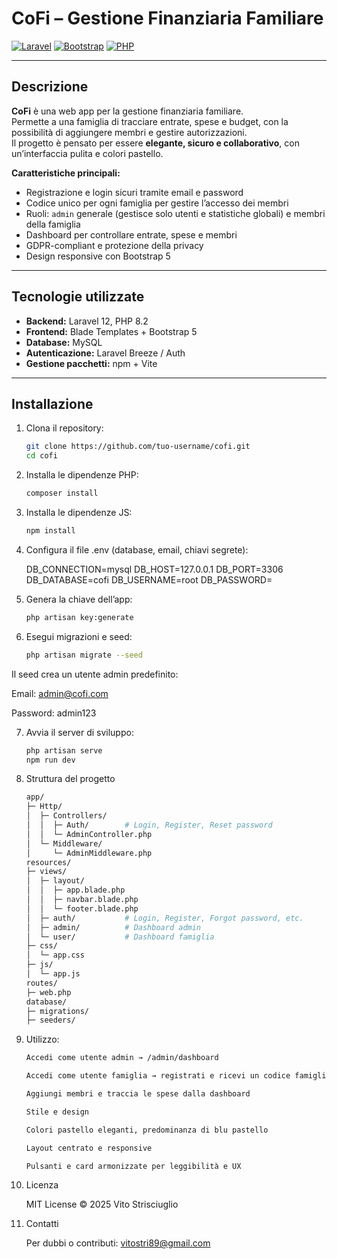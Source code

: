# CoFi – Gestione Finanziaria Familiare

[![Laravel](https://img.shields.io/badge/Laravel-12-red)](https://laravel.com/)
[![Bootstrap](https://img.shields.io/badge/Bootstrap-5.3-blue)](https://getbootstrap.com/)
[![PHP](https://img.shields.io/badge/PHP-8.2-blueviolet)](https://www.php.net/)

---

## Descrizione
**CoFi** è una web app per la gestione finanziaria familiare.  
Permette a una famiglia di tracciare entrate, spese e budget, con la possibilità di aggiungere membri e gestire autorizzazioni.  
Il progetto è pensato per essere **elegante, sicuro e collaborativo**, con un’interfaccia pulita e colori pastello.

**Caratteristiche principali:**
- Registrazione e login sicuri tramite email e password
- Codice unico per ogni famiglia per gestire l’accesso dei membri
- Ruoli: `admin` generale (gestisce solo utenti e statistiche globali) e membri della famiglia
- Dashboard per controllare entrate, spese e membri
- GDPR-compliant e protezione della privacy
- Design responsive con Bootstrap 5

---

## Tecnologie utilizzate
- **Backend:** Laravel 12, PHP 8.2  
- **Frontend:** Blade Templates + Bootstrap 5  
- **Database:** MySQL  
- **Autenticazione:** Laravel Breeze / Auth  
- **Gestione pacchetti:** npm + Vite

---

## Installazione
1. Clona il repository:
   ```bash
   git clone https://github.com/tuo-username/cofi.git
   cd cofi


2. Installa le dipendenze PHP:
    ```bash
    composer install


3. Installa le dipendenze JS:
    ```bash
    npm install


4. Configura il file .env (database, email, chiavi segrete):

    DB_CONNECTION=mysql
    DB_HOST=127.0.0.1
    DB_PORT=3306
    DB_DATABASE=cofi
    DB_USERNAME=root
    DB_PASSWORD=


5. Genera la chiave dell’app:
    ```bash
    php artisan key:generate


6. Esegui migrazioni e seed:
    ```bash
    php artisan migrate --seed


Il seed crea un utente admin predefinito:

Email: admin@cofi.com

Password: admin123

7. Avvia il server di sviluppo:
    ```bash
    php artisan serve
    npm run dev

8. Struttura del progetto
    ```bash
    app/
    ├─ Http/
    │  ├─ Controllers/
    │  │  ├─ Auth/        # Login, Register, Reset password
    │  │  └─ AdminController.php
    │  └─ Middleware/
    │     └─ AdminMiddleware.php
    resources/
    ├─ views/
    │  ├─ layout/
    │  │  ├─ app.blade.php
    │  │  ├─ navbar.blade.php
    │  │  └─ footer.blade.php
    │  ├─ auth/           # Login, Register, Forgot password, etc.
    │  ├─ admin/          # Dashboard admin
    │  └─ user/           # Dashboard famiglia
    ├─ css/
    │  └─ app.css
    ├─ js/
    │  └─ app.js
    routes/
    ├─ web.php
    database/
    ├─ migrations/
    ├─ seeders/

8. Utilizzo:
    ```bash
    Accedi come utente admin → /admin/dashboard

    Accedi come utente famiglia → registrati e ricevi un codice famiglia

    Aggiungi membri e traccia le spese dalla dashboard

    Stile e design

    Colori pastello eleganti, predominanza di blu pastello

    Layout centrato e responsive

    Pulsanti e card armonizzate per leggibilità e UX

9. Licenza

    MIT License © 2025 Vito Strisciuglio

10. Contatti

    Per dubbi o contributi: vitostri89@gmail.com
